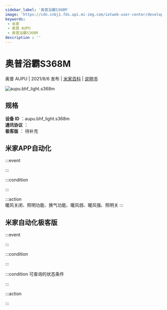 ```yaml
---
sidebar_label: '奥普浴霸S368M'
image: 'https://cdn.cnbj1.fds.api.mi-img.com/iotweb-user-center/developer_1679069420625IPJIFIhk.png?GalaxyAccessKeyId=AKVGLQWBOVIRQ3XLEW&Expires=9223372036854775807&Signature=s2vnsmVOTWWpeNkr5C0vkrM2UIU='
keywords: 
 - 米家
 - 奥普 AUPU
 - 奥普浴霸S368M
description : ''
---
```

# 奥普浴霸S368M

奥普 AUPU | 2021/8/6 发布 | [米家百科](https://home.mi.com/webapp/content/baike/product/index.html?model=aupu.bhf_light.s368m) | [说明书](https://home.mi.com/views/introduction.html?model=aupu.bhf_light.s368m&region=cn)

![aupu.bhf_light.s368m](https://cdn.cnbj1.fds.api.mi-img.com/iotweb-user-center/developer_1679069420625IPJIFIhk.png?GalaxyAccessKeyId=AKVGLQWBOVIRQ3XLEW&Expires=9223372036854775807&Signature=s2vnsmVOTWWpeNkr5C0vkrM2UIU=)

## 规格  
> 
**设备 ID** ：aupu.bhf_light.s368m  
**通讯协议** ：  
**极客版**  ： 待补充 


## 米家APP自动化  

:::event  

:::

:::condition  

:::

:::action   
暖风关闭、照明功能、换气功能、暖风弱、暖风强、照明关
:::

## 米家自动化极客版  

:::event  

:::

:::condition  

:::

:::condition 可查询的状态条件  

:::

:::action  

:::

        
